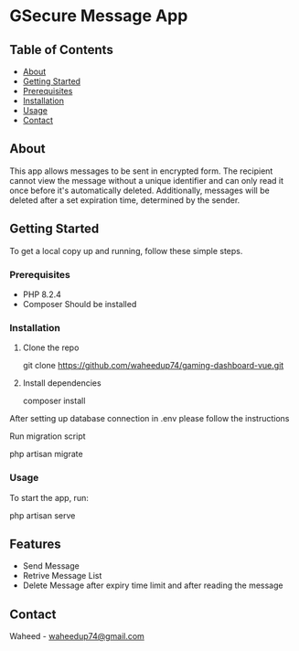 # GSecure Message App

## Table of Contents

- [About](#about)
- [Getting Started](#getting-started)
- [Prerequisites](#prerequisites)
- [Installation](#installation)
- [Usage](#usage)
- [Contact](#contact)

## About

This app allows messages to be sent in encrypted form. The recipient cannot view the message without a unique identifier and can only read it once before it's automatically deleted. Additionally, messages will be deleted after a set expiration time, determined by the sender.

## Getting Started

To get a local copy up and running, follow these simple steps.

### Prerequisites

- PHP 8.2.4
- Composer Should be installed


### Installation

1. Clone the repo
   
   git clone https://github.com/waheedup74/gaming-dashboard-vue.git
   
2. Install dependencies
   
   composer install

  After setting up database connection in .env please follow the instructions
  
  Run migration script

  php artisan  migrate



### Usage

To start the app, run:


php artisan serve


## Features

- Send Message
- Retrive Message List
- Delete Message after expiry time limit and after reading the message

## Contact

Waheed - waheedup74@gmail.com

